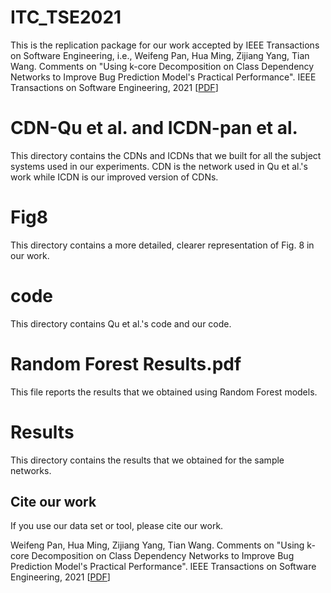 # ITC_TSE2021
This is the replication package for our work accepted by IEEE Transactions on Software Engineering, i.e., Weifeng Pan, Hua Ming, Zijiang Yang, Tian Wang. Comments on "Using k-core Decomposition on Class Dependency Networks to Improve Bug Prediction Model's Practical Performance". IEEE Transactions on Software Engineering, 2021 [[PDF](https://ieeexplore.ieee.org/document/8862895)]

# CDN-Qu et al. and ICDN-pan et al.
This directory contains the CDNs and ICDNs that we built for all the subject systems used in our experiments. CDN is the network used in Qu et al.'s work while ICDN is our improved version of CDNs.

# Fig8
This directory contains a more detailed, clearer representation of Fig. 8 in our work.


# code
This directory contains Qu et al.'s code and our code.

# Random Forest Results.pdf
This file reports the results that we obtained using Random Forest models.

# Results
This directory contains the results that we obtained for the sample networks.

## Cite our work
If you use our data set or tool, please cite our work.

Weifeng Pan, Hua Ming, Zijiang Yang, Tian Wang. Comments on "Using k-core Decomposition on Class Dependency Networks to Improve Bug Prediction Model's Practical Performance". IEEE Transactions on Software Engineering, 2021 [[PDF](https://ieeexplore.ieee.org/document/8862895)]
